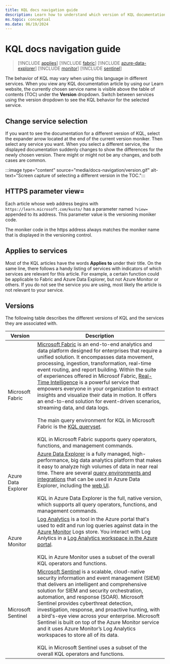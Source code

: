 ```yaml
---
title: KQL docs navigation guide
description: Learn how to understand which version of KQL documentation you are viewing and how to switch to a different version.
ms.topic: conceptual
ms.date: 06/19/2024
---
```

# KQL docs navigation guide

> [!INCLUDE [applies](includes/applies-to-version/applies.md)] [!INCLUDE [fabric](includes/applies-to-version/fabric.md)] [!INCLUDE [azure-data-explorer](includes/applies-to-version/azure-data-explorer.md)] [!INCLUDE [monitor](includes/applies-to-version/monitor.md)] [!INCLUDE [sentinel](includes/applies-to-version/sentinel.md)] 


The behavior of KQL may vary when using this language in different services. When you view any KQL documentation article by using our Learn website, the currently chosen service name is visible above the table of contents (TOC) under the **Version** dropdown. Switch between services using the version dropdown to see the KQL behavior for the selected service.

## Change service selection

If you want to see the documentation for a different version of KQL, select the expander arrow located at the end of the current version moniker. Then select any service you want. When you select a different service, the displayed documentation suddenly changes to show the differences for the newly chosen version. There might or might not be any changes, and both cases are common.

:::image type="content" source="media/docs-navigation/version.gif" alt-text="Screen capture of selecting a different version in the TOC.":::

## HTTPS parameter view=

Each article whose web address begins with `https://learn.microsoft.com/kusto/` has a parameter named `?view=` appended to its address. This parameter value is the versioning moniker code.

The moniker code in the https address always matches the moniker name that is displayed in the versioning control.

## Applies to services

Most of the KQL articles have the words **Applies to** under their title. On the same line, there follows a handy listing of services with indicators of which services are relevant for this article. For example, a certain function could be applicable to Fabric and Azure Data Explorer, but not Azure Monitor or others. If you do not see the service you are using, most likely the article is not relevant to your service. 

## Versions

The following table describes the different versions of KQL and the services they are associated with.

| Version | Description |
|---|---|
| Microsoft Fabric | [Microsoft Fabric](/fabric/get-started/microsoft-fabric-overview) is an end-to-end analytics and data platform designed for enterprises that require a unified solution. It encompasses data movement, processing, ingestion, transformation, real-time event routing, and report building. Within the suite of experiences offered in Microsof Fabric, [Real-Time Intelligence](/fabric/real-time-intelligence/overview) is a powerful service that empowers everyone in your organization to extract insights and visualize their data in motion. It offers an end-to-end solution for event-driven scenarios, streaming data, and data logs. <br> <br> The main query environment for KQL in Microsoft Fabric is the [KQL queryset](/fabric/real-time-intelligence/kusto-query-set). <br> <br> KQL in Microsoft Fabric supports query operators, functions, and management commands. |
| Azure Data Explorer | [Azure Data Explorer](/azure/data-explorer/data-explorer-overview) is a fully managed, high-performance, big data analytics platform that makes it easy to analyze high volumes of data in near real time. There are several [query environments and integrations](/azure/data-explorer/integrate-query-overview) that can be used in Azure Data Explorer, including the [web UI](/azure/data-explorer/web-ui-query-overview). <br> <br> KQL in Azure Data Explorer is the full, native version, which supports all query operators, functions, and management commands.|
| Azure Monitor | [Log Analytics](/azure/azure-monitor/logs/log-analytics-overview) is a tool in the Azure portal that's used to edit and run log queries against data in the [Azure Monitor](/azure/azure-monitor/overview) Logs store. You interact with Log Anlytics in a [Log Analytics workspace in the Azure portal](/azure/azure-monitor/logs/log-analytics-overview#log-analytics-interface). <br> <br> KQL in Azure Monitor uses a subset of the overall KQL operators and functions. |
| Microsoft Sentinel | [Microsoft Sentinel](/azure/sentinel/overview) is a scalable, cloud-native security information and event management (SIEM) that delivers an intelligent and comprehensive solution for SIEM and security orchestration, automation, and response (SOAR). Microsoft Sentinel provides cyberthreat detection, investigation, response, and proactive hunting, with a bird's-eye view across your enterprise. Microsoft Sentinel is built on top of the Azure Monitor service and it uses Azure Monitor’s Log Analytics workspaces to store all of its data. <br> <br> KQL in Microsoft Sentinel uses a subset of the overall KQL operators and functions. |
